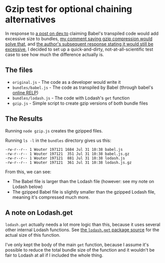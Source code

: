 # Gzip test for optional chaining alternatives
In response to [a post on dev.to](https://dev.to/slashgear_/optional-chaining-trap-3820) claiming Babel's transpiled code would add excessive size to bundles, [my comment saying gzip compression would solve that](https://dev.to/woubuc/comment/di7g), and [the author's subsequent response stating it would still be excessive](https://dev.to/slashgear_/comment/di81), I decided to set up a quick-and-dirty, not-at-all-scientific test case to see how much the difference actually is.

## The files
- `original.js` - The code as a developer would write it
- `bundles/babel.js` - The code as transpiled by Babel (through babel's [online RELP](https://babeljs.io/en/repl))
- `bundles/lodash.js` - The code with Lodash's `get` function
- `gzip.js` - Simple script to create gzip versions of both bundle files

## The Results
Running `node gzip.js` creates the gzipped files.

Running `ls -l` in the `bundles` directory gives us this:
```
-rw-r--r-- 1 Wouter 197121 1684 Jul 31 10:38 babel.js
-rw-r--r-- 1 Wouter 197121  351 Jul 31 10:38 babel.js.gz
-rw-r--r-- 1 Wouter 197121  881 Jul 31 10:38 lodash.js
-rw-r--r-- 1 Wouter 197121  361 Jul 31 10:38 lodash.js.gz
```

From this, we can see:
- The Babel file is larger than the Lodash file (however: see my note on Lodash below)
- The gzipped Babel file is slightly smaller than the gzipped Lodash file, meaning it's compressed much more.

## A note on Lodash.get
`lodash.get` actually needs a lot more logic than this, because it uses several other internal Lodash functions. See [the `lodash.get` package source](https://github.com/lodash/lodash/blob/4.4.2-npm-packages/lodash.get/index.js) for the actual size of this function.

I've only kept the body of the main `get` function, because I assume it's possible to reduce the total bundle size of the function and it wouldn't be fair to Lodash at all if I included the whole thing.
